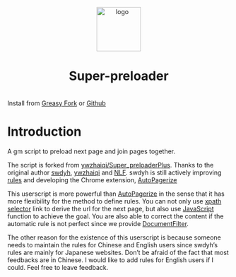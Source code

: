 

<p align="center" class="logo-img">
    <img src="/Super-preloader/logo.png" alt="logo" width="100">
</p>
<h1 align="center" class="logo-text">Super-preloader</h1>
<br>
<div class="center">Install from <a href="https://greasyfork.org/en/scripts/33522-super-preloaderplus-one-new" target="_blank">Greasy Fork</a> or
<a href="https://github.com/machsix/Super-preloader/raw/master/Super_preloaderPlus_one_New.user.js" target="_blank">Github</a></div>

# Introduction

A gm script to preload next page and join pages together.

The script is forked from [ywzhaiqi/Super_preloaderPlus](https://github.com/ywzhaiqi/userscript/tree/master/scripts/Super_preloaderPlus). Thanks to the original author [swdyh](https://github.com/swdyh), [ywzhaiqi](https://github.com/ywzhaiqi/userscript/tree/master/scripts/Super_preloaderPlus) and [NLF](http://userscripts-mirror.org/scripts/show/84937). swdyh is still actively improving [rules](http://wedata.net/databases/AutoPagerize/items) and developing the Chrome extension, [AutoPagerize](https://addons.mozilla.org/en-US/firefox/addon/autopagerize/)

This userscript is more powerful than [AutoPagerize](https://addons.mozilla.org/en-US/firefox/addon/autopagerize/) in the sense that it has more flexibility for the method to define rules. You can not only use [xpath selector](https://developer.mozilla.org/en-US/docs/Web/XPath) link to derive the url for the next page, but also use [JavaScript](https://en.wikipedia.org/wiki/JavaScript) function to achieve the goal. You are also able to correct the content if the automatic rule is not perfect since we provide [DocumentFilter](/siterule.md#documentfilter).

The other reason for the existence of this userscript is because someone needs to maintain the rules for Chinese and English users since swdyh’s rules are mainly for Japanese websites. Don’t be afraid of the fact that most feedbacks are in Chinese. I would like to add rules for English users if I could. Feel free to leave feedback.
